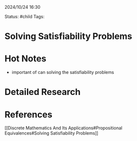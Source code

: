 2024/10/24
16:30

Status: #child
Tags:
# Solving Satisfiability Problems


# Hot Notes
- important of can solving the satisfiability problems

# Detailed Research


# References

[[Discrete Mathematics And Its Applications#Propositional Equivalences#Solving Satisfiability Problems]]